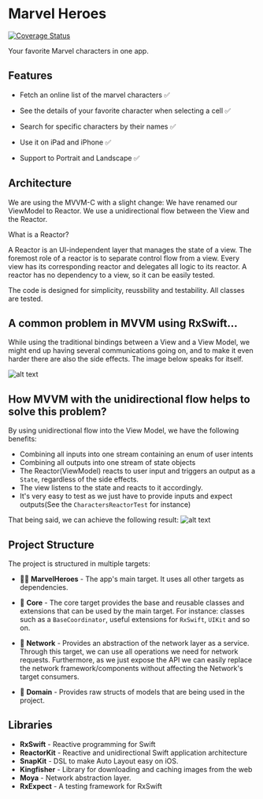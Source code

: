 # Marvel Heroes

[![Coverage Status](https://coveralls.io/repos/github/mayckonx/MarvelHeroesApp/badge.svg?branch=feature/increase-unit-test)](https://coveralls.io/github/mayckonx/MarvelHeroesApp?branch=feature/increase-unit-test)

Your favorite Marvel characters in one app. 

## Features

- Fetch an online list of the marvel characters ✅

- See the details of your favorite character when selecting a cell ✅

- Search for specific characters by their names ✅

- Use it on iPad and iPhone ✅

- Support to Portrait and Landscape ✅

## Architecture
We are using the MVVM-C with a slight change: We have renamed our ViewModel to Reactor. We use a unidirectional flow between the View and the Reactor. 

What is a Reactor? 

A Reactor is an UI-independent layer that manages the state of a view. The foremost role of a reactor is to separate control flow from a view. Every view has its corresponding reactor and delegates all logic to its reactor. A reactor has no dependency to a view, so it can be easily tested.

The code is designed for simplicity, reussbility and testability. All classes are tested.

## A common problem in MVVM using RxSwift...
While using the traditional bindings between a View and a View Model, we might end up having several communications going on, and to make it even harder there are also the side effects. The image below speaks for itself.

![alt text](https://miro.medium.com/max/1400/1*vqp2r2S0JI406TMaxUsI9A.png)

## How MVVM with the unidirectional flow helps to solve this problem? 

By using unidirectional flow into the View Model, we have the following benefits:
-  Combining all inputs into one stream containing an enum of user intents
-  Combining all outputs into one stream of state objects
- The Reactor(ViewModel) reacts to user input and triggers an output as a `State`, regardless of the side effects.
- The view listens to the state and reacts to it accordingly. 
- It's very easy to test as we just have to provide inputs and expect outputs(See the `CharactersReactorTest` for instance)

That being said, we can achieve the following result: 
![alt text](https://miro.medium.com/max/1400/1*ZnsQKDlAv_E1SG_GyHqVPg.png)

## Project Structure
The project is structured in multiple targets: 
- 🦸‍♂️ **MarvelHeroes** - The app's main target. It uses all other targets as dependencies.

- 🧿 **Core** - The core target provides the base and reusable classes and extensions that can be used by the main target. For instance: classes such as a `BaseCoordinator`, useful extensions for `RxSwift`, `UIKit` and so on.

- 📡 **Network**  - Provides an abstraction of the network layer as a service. Through this target, we can use all operations we need for network requests. Furthermore, as we just expose the API we can easily replace the network framework/components without affecting the Network's target consumers.

- 📒 **Domain**  - Provides raw structs of models that are being used in the project. 

## Libraries
- **RxSwift** - Reactive programming for Swift
- **ReactorKit** - Reactive and unidirectional Swift application architecture
- **SnapKit** - DSL to make Auto Layout easy on iOS.
- **Kingfisher** - Library for downloading and caching images from the web
- **Moya** - Network abstraction layer.
- **RxExpect** - A testing framework for RxSwift


